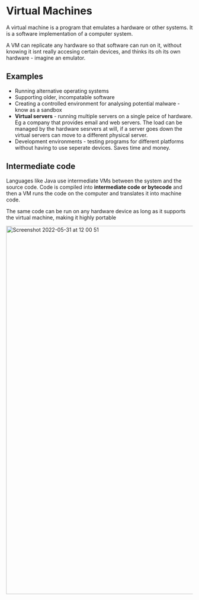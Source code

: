 # Virtual Machines

A virtual machine is a program that emulates a hardware or other systems. It is a software implementation of a computer system.

A VM can replicate any hardware so that software can run on it, without knowing it isnt really accesing certain devices, and thinks its oh its own hardware - imagine an emulator.

## Examples
- Running alternative operating systems
- Supporting older, incompatable software 
- Creating a controlled environment for analysing potential malware - know as a sandbox
- **Virtual servers** - running multiple servers on a single peice of hardware. Eg a company that provides email and web servers. The load can be managed by the hardware sesrvers at will, if a server goes down the virtual servers can move to a different physical server.
- Development environments - testing programs for different platforms without having to use seperate devices. Saves time and money.

## Intermediate code
Languages like Java use intermediate VMs between the system and the source code. Code is compiled into **intermediate code or bytecode** and then a VM runs the code on the computer and translates it into machine code.

The same code can be run on any hardware device as long as it supports the virtual machine, making it highly portable

<img width="992" alt="Screenshot 2022-05-31 at 12 00 51" src="https://user-images.githubusercontent.com/72783315/171158867-a9776a77-76c0-491a-9d6b-0bef1a53a232.png">
